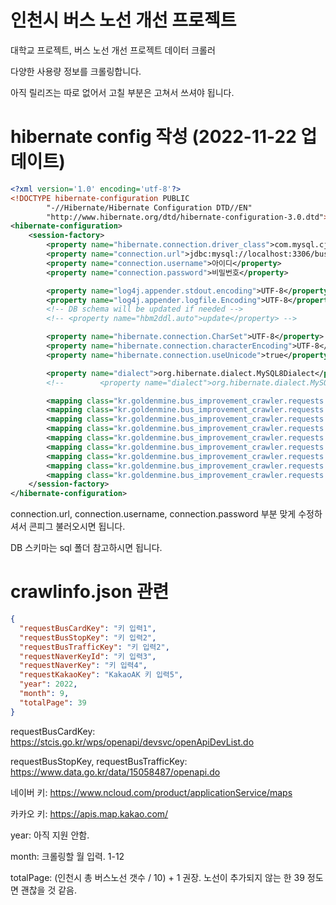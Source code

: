 # 인천시 버스 노선 개선 프로젝트
대학교 프로젝트, 버스 노선 개선 프로젝트 데이터 크롤러

다양한 사용량 정보를 크롤링합니다.

아직 릴리즈는 따로 없어서 고칠 부분은 고쳐서 쓰셔야 됩니다.

# hibernate config 작성 (2022-11-22 업데이트)
```xml
<?xml version='1.0' encoding='utf-8'?>
<!DOCTYPE hibernate-configuration PUBLIC
        "-//Hibernate/Hibernate Configuration DTD//EN"
        "http://www.hibernate.org/dtd/hibernate-configuration-3.0.dtd">
<hibernate-configuration>
    <session-factory>
        <property name="hibernate.connection.driver_class">com.mysql.cj.jdbc.Driver</property>
        <property name="connection.url">jdbc:mysql://localhost:3306/bus_improvement?useSSL=false&amp;characterEncoding=UTF-8&amp;allowPublicKeyRetrieval=true</property>
        <property name="connection.username">아이디</property>
        <property name="connection.password">비밀번호</property>

        <property name="log4j.appender.stdout.encoding">UTF-8</property>
        <property name="log4j.appender.logfile.Encoding">UTF-8</property>
        <!-- DB schema will be updated if needed -->
        <!-- <property name="hbm2ddl.auto">update</property> -->

        <property name="hibernate.connection.CharSet">UTF-8</property>
        <property name="hibernate.connection.characterEncoding">UTF-8</property>
        <property name="hibernate.connection.useUnicode">true</property>

        <property name="dialect">org.hibernate.dialect.MySQL8Dialect</property>
        <!--        <property name="dialect">org.hibernate.dialect.MySQL5Dialect</property>-->

        <mapping class="kr.goldenmine.bus_improvement_crawler.requests.bus_card.database.BusPastInfo"/>
        <mapping class="kr.goldenmine.bus_improvement_crawler.requests.bus_traffic.database.TrafficInfo"/>
        <mapping class="kr.goldenmine.bus_improvement_crawler.requests.bus_stop.database.BusInfo"/>
        <mapping class="kr.goldenmine.bus_improvement_crawler.requests.bus_stop.database.BusStopStationInfo"/>
        <mapping class="kr.goldenmine.bus_improvement_crawler.requests.bus_stop.database.BusThroughInfo"/>
        <mapping class="kr.goldenmine.bus_improvement_crawler.requests.kakao_map.database.RoadNameInfo"/>
        <mapping class="kr.goldenmine.bus_improvement_crawler.requests.naver_map.database.BusPathInfo"/>
        <mapping class="kr.goldenmine.bus_improvement_crawler.requests.bus_card_selenium.database.BusTrafficBusStopInfo"/>
        <mapping class="kr.goldenmine.bus_improvement_crawler.requests.bus_card_selenium.database.BusTrafficNodeInfo"/>
    </session-factory>
</hibernate-configuration>
```
connection.url, connection.username, connection.password 부분 맞게 수정하셔서 콘피그 불러오시면 됩니다.

DB 스키마는 sql 폴더 참고하시면 됩니다.

# crawlinfo.json 관련
```json
{
  "requestBusCardKey": "키 입력1",
  "requestBusStopKey": "키 입력2",
  "requestBusTrafficKey": "키 입력2",
  "requestNaverKeyId": "키 입력3",
  "requestNaverKey": "키 입력4",
  "requestKakaoKey": "KakaoAK 키 입력5",
  "year": 2022,
  "month": 9,
  "totalPage": 39
}
```
requestBusCardKey: https://stcis.go.kr/wps/openapi/devsvc/openApiDevList.do

requestBusStopKey, requestBusTrafficKey: https://www.data.go.kr/data/15058487/openapi.do

네이버 키: https://www.ncloud.com/product/applicationService/maps

카카오 키: https://apis.map.kakao.com/

year: 아직 지원 안함.

month: 크롤링할 월 입력. 1-12

totalPage: (인천시 총 버스노선 갯수 / 10) + 1 권장. 노선이 추가되지 않는 한 39 정도면 괜찮을 것 같음.
